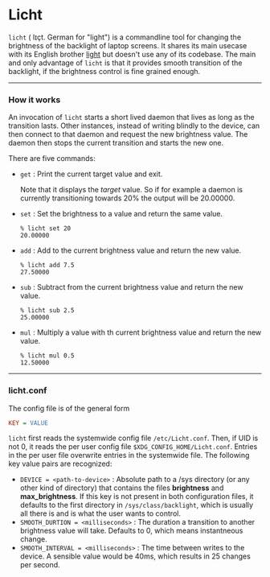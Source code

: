# Licht
`licht` ( lɪçt. German for "light") is a commandline tool for changing the brightness of the backlight of laptop screens. It shares its main usecase with its English brother [light](https://github.com/haikarainen/light) but doesn't use any of its codebase. The main and only advantage of `licht` is that it provides smooth transition of the backlight, if the brightness control is fine grained enough.

---
### How it works
An invocation of `licht` starts a short lived daemon that lives as long as the transition lasts. Other instances, instead of writing blindly to the device, can then connect to that daemon and request the new brightness value. The daemon then stops the current transition and starts the new one.

There are five commands:

+ `get` : Print the current target value and exit.
  
  Note that it displays the *target* value. So if for example a daemon is currently transitioning towards 20% the output will be 20.00000.
+ `set` : Set the brightness to a value and return the same value.
  ```
  % licht set 20
  20.00000
  ```
+ `add` : Add to the current brightness value and return the new value.
  ```
  % licht add 7.5
  27.50000
  ```
+ `sub` : Subtract from the current brightness value and return the new value.
  ```
  % licht sub 2.5
  25.00000
  ```
+ `mul` : Multiply a value with th current brightness value and return the new value.
  ```
  % licht mul 0.5
  12.50000
  ```
---
### licht.conf
The config file is of the general form
```ini
KEY = VALUE
```
`licht` first reads the systemwide config file `/etc/Licht.conf`. Then, if UID is not 0, it reads the per user config file `$XDG_CONFIG_HOME/Licht.conf`. Entries in the per user file overwrite entries in the systemwide file. The following key value pairs are recognized:
+ `DEVICE = <path-to-device>` : Absolute path to a /sys directory (or any other kind of directory) that contains the files **brightness** and **max_brightness**. If this key is not present in both configuration files, it defaults to the first directory in `/sys/class/backlight`, which is usually all there is and is what the user wants to control.
+ `SMOOTH_DURTION = <milliseconds>` : The duration a transition to another brightness value will take. Defaults to 0, which means instantneous change.
+ `SMOOTH_INTERVAL = <milliseconds>` : The time between writes to the device. A sensible value would be 40ms, which results in 25 changes per second.
